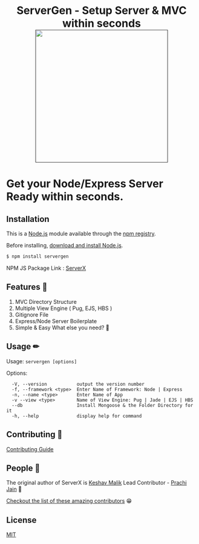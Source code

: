 <h1 align=center>
ServerGen - Setup Server & MVC within seconds<br>
<a href> <img src="https://user-images.githubusercontent.com/33570148/110940836-89153e00-835d-11eb-9fa7-2cc1e46834ff.png" height=350/></a>
</h1>

# Get your Node/Express Server Ready within seconds.

## Installation

This is a [Node.js](https://nodejs.org/en/) module available through the
[npm registry](https://www.npmjs.com/).

Before installing, [download and install Node.js](https://nodejs.org/en/download/).

```bash
$ npm install servergen
```

NPM JS Package Link : [ServerX](https://www.npmjs.com/package/servergen)

## Features 🎉

1. MVC Directory Structure 
2. Multiple View Engine ( Pug, EJS, HBS )
3. Gitignore File 
4. Express/Node Server Boilerplate
5. Simple & Easy
What else you need? 🤫

## Usage ✏

Usage: `servergen [options]`

Options:

```
  -V, --version           output the version number
  -f, --framework <type>  Enter Name of Framework: Node | Express       
  -n, --name <type>       Enter Name of App
  -v --view <type>        Name of View Engine: Pug | Jade | EJS | HBS   
  --db                    Install Mongoose & the Folder Directory for it
  -h, --help              display help for command
```

## Contributing 📑

[Contributing Guide](Contributing.md)

## People 🦾

The original author of ServerX is [Keshav Malik](https://github.com/theinfosecguy)
Lead Contributor - [Prachi Jain](https://github.com/pjain312) 🎉

[Checkout the list of these amazing contributors](https://github.com/theinfosecguy/servergen/graphs/contributors) 😁

## License

  [MIT](LICENSE)

